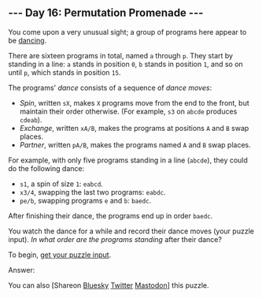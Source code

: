 \--- Day 16: Permutation Promenade ---
----------

You come upon a very unusual sight; a group of programs here appear to be [dancing](https://www.youtube.com/watch?v=lyZQPjUT5B4&t=53).

There are sixteen programs in total, named `a` through `p`. They start by standing in a line: `a` stands in position `0`, `b` stands in position `1`, and so on until `p`, which stands in position `15`.

The programs' *dance* consists of a sequence of *dance moves*:

* *Spin*, written `sX`, makes `X` programs move from the end to the front, but maintain their order otherwise. (For example, `s3` on `abcde` produces `cdeab`).
* *Exchange*, written `xA/B`, makes the programs at positions `A` and `B` swap places.
* *Partner*, written `pA/B`, makes the programs named `A` and `B` swap places.

For example, with only five programs standing in a line (`abcde`), they could do the following dance:

* `s1`, a spin of size `1`: `eabcd`.
* `x3/4`, swapping the last two programs: `eabdc`.
* `pe/b`, swapping programs `e` and `b`: `baedc`.

After finishing their dance, the programs end up in order `baedc`.

You watch the dance for a while and record their dance moves (your puzzle input). *In what order are the programs standing* after their dance?

To begin, [get your puzzle input](16/input).

Answer:

You can also [Shareon [Bluesky](https://bsky.app/intent/compose?text=%22Permutation+Promenade%22+%2D+Day+16+%2D+Advent+of+Code+2017+%23AdventOfCode+https%3A%2F%2Fadventofcode%2Ecom%2F2017%2Fday%2F16) [Twitter](https://twitter.com/intent/tweet?text=%22Permutation+Promenade%22+%2D+Day+16+%2D+Advent+of+Code+2017&url=https%3A%2F%2Fadventofcode%2Ecom%2F2017%2Fday%2F16&related=ericwastl&hashtags=AdventOfCode) [Mastodon](javascript:void(0);)] this puzzle.